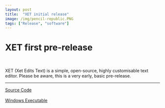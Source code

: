 ```yaml
---
layout: post
title:  "XET initial release"
image: /img/pencil-republic.PNG
tags: ["Release", "software"]
---
```


# XET first pre-release

<br>

XET (Xet Edits Text) is a simple, open-source, highly customisable text editor. Please be aware, this is a very early, basic pre-release.

---

[Source Code](https://github.com/JustSoval/Pencil)
<br>
<br>
[Windows Executable](https://justsoval.itch.io/pencil)
